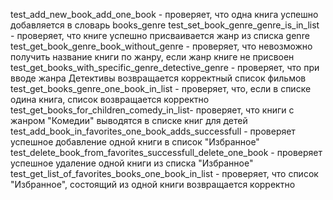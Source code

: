test_add_new_book_add_one_book - проверяет, что одна книга успешно добавляется в словарь books_genre
test_set_book_genre_genre_is_in_list - проверяет, что книге успешно присваивается жанр из списка genre
test_get_book_genre_book_without_genre - проверяет, что невозможно получить название книги по жанру, если жанр книге не присвоен
test_get_books_with_specific_genre_detective_genre - проверяет, что при вводе жанра Детективы возвращается корректный список фильмов 
test_get_books_genre_one_book_in_list -  проверяет, что, если в списке одина книга, список возвращается корректно
test_get_books_for_children_comedy_in_list- проверяет, что книги с жанром "Комедии" выводятся в списке книг для детей
test_add_book_in_favorites_one_book_adds_successfull - проверяет успешное добавление одной книги в список "Избранное"
test_delete_book_from_favorites_successfull_delete_one_book - проверяет успешное удаление одной книги из списка "Избранное"
test_get_list_of_favorites_books_one_book_in_list - проверяет, что список "Избранное", состоящий из одной книги возвращается корректно



